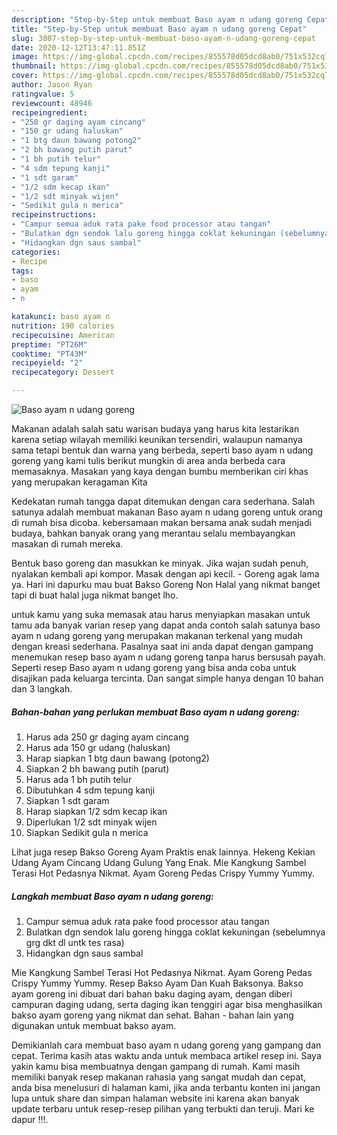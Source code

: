 ```yaml
---
description: "Step-by-Step untuk membuat Baso ayam n udang goreng Cepat"
title: "Step-by-Step untuk membuat Baso ayam n udang goreng Cepat"
slug: 3807-step-by-step-untuk-membuat-baso-ayam-n-udang-goreng-cepat
date: 2020-12-12T13:47:11.851Z
image: https://img-global.cpcdn.com/recipes/855578d05dcd8ab0/751x532cq70/baso-ayam-n-udang-goreng-foto-resep-utama.jpg
thumbnail: https://img-global.cpcdn.com/recipes/855578d05dcd8ab0/751x532cq70/baso-ayam-n-udang-goreng-foto-resep-utama.jpg
cover: https://img-global.cpcdn.com/recipes/855578d05dcd8ab0/751x532cq70/baso-ayam-n-udang-goreng-foto-resep-utama.jpg
author: Jason Ryan
ratingvalue: 5
reviewcount: 48946
recipeingredient:
- "250 gr daging ayam cincang"
- "150 gr udang haluskan"
- "1 btg daun bawang potong2"
- "2 bh bawang putih parut"
- "1 bh putih telur"
- "4 sdm tepung kanji"
- "1 sdt garam"
- "1/2 sdm kecap ikan"
- "1/2 sdt minyak wijen"
- "Sedikit gula n merica"
recipeinstructions:
- "Campur semua aduk rata pake food processor atau tangan"
- "Bulatkan dgn sendok lalu goreng hingga coklat kekuningan (sebelumnya grg dkt dl untk tes rasa)"
- "Hidangkan dgn saus sambal"
categories:
- Recipe
tags:
- baso
- ayam
- n

katakunci: baso ayam n 
nutrition: 190 calories
recipecuisine: American
preptime: "PT26M"
cooktime: "PT43M"
recipeyield: "2"
recipecategory: Dessert

---
```



![Baso ayam n udang goreng](https://img-global.cpcdn.com/recipes/855578d05dcd8ab0/751x532cq70/baso-ayam-n-udang-goreng-foto-resep-utama.jpg)

Makanan adalah salah satu warisan budaya yang harus kita lestarikan karena setiap wilayah memiliki keunikan tersendiri, walaupun namanya sama tetapi bentuk dan warna yang berbeda, seperti baso ayam n udang goreng yang kami tulis berikut mungkin di area anda berbeda cara memasaknya. Masakan yang kaya dengan bumbu memberikan ciri khas yang merupakan keragaman Kita

Kedekatan rumah tangga dapat ditemukan dengan cara sederhana. Salah satunya adalah membuat makanan Baso ayam n udang goreng untuk orang di rumah bisa dicoba. kebersamaan makan bersama anak sudah menjadi budaya, bahkan banyak orang yang merantau selalu membayangkan masakan di rumah mereka.

Bentuk baso goreng dan masukkan ke minyak. Jika wajan sudah penuh, nyalakan kembali api kompor. Masak dengan api kecil. - Goreng agak lama ya. Hari ini dapurku mau buat Bakso Goreng Non Halal yang nikmat banget tapi di buat halal juga nikmat banget lho.

untuk kamu yang suka memasak atau harus menyiapkan masakan untuk tamu ada banyak varian resep yang dapat anda contoh salah satunya baso ayam n udang goreng yang merupakan makanan terkenal yang mudah dengan kreasi sederhana. Pasalnya saat ini anda dapat dengan gampang menemukan resep baso ayam n udang goreng tanpa harus bersusah payah.
Seperti resep Baso ayam n udang goreng yang bisa anda coba untuk disajikan pada keluarga tercinta. Dan sangat simple hanya dengan 10 bahan dan 3 langkah.


<!--inarticleads1-->

##### Bahan-bahan yang perlukan membuat Baso ayam n udang goreng:

1. Harus ada 250 gr daging ayam cincang
1. Harus ada 150 gr udang (haluskan)
1. Harap siapkan 1 btg daun bawang (potong2)
1. Siapkan 2 bh bawang putih (parut)
1. Harus ada 1 bh putih telur
1. Dibutuhkan 4 sdm tepung kanji
1. Siapkan 1 sdt garam
1. Harap siapkan 1/2 sdm kecap ikan
1. Diperlukan 1/2 sdt minyak wijen
1. Siapkan Sedikit gula n merica


Lihat juga resep Bakso Goreng Ayam Praktis enak lainnya. Hekeng Kekian Udang Ayam Cincang Udang Gulung Yang Enak. Mie Kangkung Sambel Terasi Hot Pedasnya Nikmat. Ayam Goreng Pedas Crispy Yummy Yummy. 

<!--inarticleads2-->

##### Langkah membuat  Baso ayam n udang goreng:

1. Campur semua aduk rata pake food processor atau tangan
1. Bulatkan dgn sendok lalu goreng hingga coklat kekuningan (sebelumnya grg dkt dl untk tes rasa)
1. Hidangkan dgn saus sambal


Mie Kangkung Sambel Terasi Hot Pedasnya Nikmat. Ayam Goreng Pedas Crispy Yummy Yummy. Resep Bakso Ayam Dan Kuah Baksonya. Bakso ayam goreng ini dibuat dari bahan baku daging ayam, dengan diberi campuran daging udang, serta daging ikan tenggiri agar bisa menghasilkan bakso ayam goreng yang nikmat dan sehat. Bahan - bahan lain yang digunakan untuk membuat bakso ayam. 

Demikianlah cara membuat baso ayam n udang goreng yang gampang dan cepat. Terima kasih atas waktu anda untuk membaca artikel resep ini. Saya yakin kamu bisa membuatnya dengan gampang di rumah. Kami masih memiliki banyak resep makanan rahasia yang sangat mudah dan cepat, anda bisa menelusuri di halaman kami, jika anda terbantu konten ini jangan lupa untuk share dan simpan halaman website ini karena akan banyak update terbaru untuk resep-resep pilihan yang terbukti dan teruji. Mari ke dapur !!!. 
